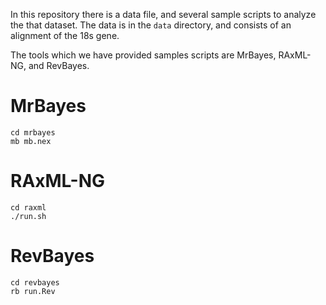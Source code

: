 In this repository there is a data file, and several sample scripts to analyze
the that dataset. The data is in the `data` directory, and consists of an
alignment of the 18s gene.

The tools which we have provided samples scripts are MrBayes, RAxML-NG, and
RevBayes.

# MrBayes

```
cd mrbayes
mb mb.nex
```

# RAxML-NG

```
cd raxml
./run.sh
```

# RevBayes

```
cd revbayes
rb run.Rev
```
